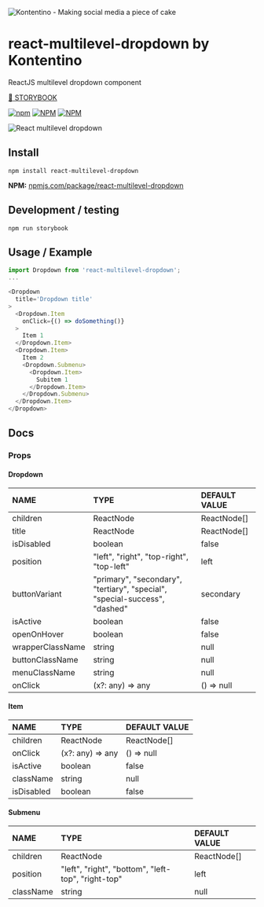 ![Kontentino - Making social media a piece of cake](https://static.kontentino.com/img/logo/logo.svg)
# react-multilevel-dropdown by Kontentino
ReactJS multilevel dropdown component

[📒 STORYBOOK](http://kontentino.github.io/react-multilevel-dropdown)

[![npm](https://img.shields.io/npm/v/react-multilevel-dropdown?style=plastic)](https://www.npmjs.com/package/react-multilevel-dropdown)
[![NPM](https://img.shields.io/npm/l/react-multilevel-dropdown)](https://github.com/kontentino/react-multilevel-dropdown/blob/master/LICENSE)
[![NPM](https://img.shields.io/npm/dy/react-multilevel-dropdown?style=plastic)](https://www.npmjs.com/package/react-multilevel-dropdown)

![React multilevel dropdown](https://github.com/kontentino/react-multilevel-dropdown/blob/master/src/img/example.png?raw=true)

## Install
`npm install react-multilevel-dropdown`

**NPM:** [npmjs.com/package/react-multilevel-dropdown](https://www.npmjs.com/package/react-multilevel-dropdown)

## Development / testing
`npm run storybook`

## Usage / Example
```javascript
import Dropdown from 'react-multilevel-dropdown';
...

<Dropdown
  title='Dropdown title'
>
  <Dropdown.Item
    onClick={() => doSomething()}
  >
    Item 1
  </Dropdown.Item>
  <Dropdown.Item>
    Item 2
    <Dropdown.Submenu>
      <Dropdown.Item>
        Subitem 1
      </Dropdown.Item>
    </Dropdown.Submenu>
  </Dropdown.Item>
</Dropdown>
```

## Docs

### Props
#### Dropdown
| NAME | TYPE | DEFAULT VALUE |
|:-------------|:-------------|:-------------|
|children|ReactNode | ReactNode[]|null|
|title|ReactNode | ReactNode[]|null|
|isDisabled|boolean|false|
|position|"left", "right", "top-right", "top-left"|left|
|buttonVariant|"primary", "secondary", "tertiary", "special", "special-success", "dashed"|secondary|
|isActive|boolean|false|
 |openOnHover|boolean|false|
|wrapperClassName|string|null|
|buttonClassName|string|null|
|menuClassName|string|null|
|onClick|(x?: any) => any|() => null|

#### Item
| NAME | TYPE | DEFAULT VALUE |
|:-------------|:-------------|:-------------|
|children|ReactNode | ReactNode[]|null|
|onClick|(x?: any) => any|() => null|
|isActive|boolean|false|
|className|string|null|
|isDisabled|boolean|false| 

#### Submenu
| NAME | TYPE | DEFAULT VALUE |
|:-------------|:-------------|:-------------|
|children|ReactNode | ReactNode[]|null|
|position|"left", "right", "bottom", "left-top", "right-top"|left|
|className|string|null|
